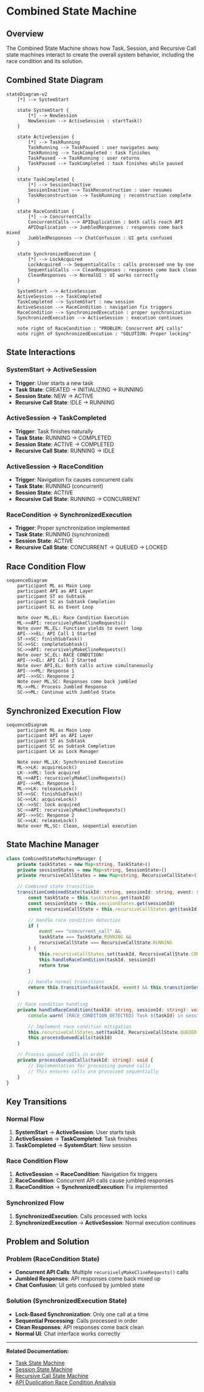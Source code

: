 # Combined State Machine

## Overview

The Combined State Machine shows how Task, Session, and Recursive Call state machines interact to create the overall system behavior, including the race condition and its solution.

## Combined State Diagram

```mermaid
stateDiagram-v2
    [*] --> SystemStart

    state SystemStart {
        [*] --> NewSession
        NewSession --> ActiveSession : startTask()
    }

    state ActiveSession {
        [*] --> TaskRunning
        TaskRunning --> TaskPaused : user navigates away
        TaskRunning --> TaskCompleted : task finishes
        TaskPaused --> TaskRunning : user returns
        TaskPaused --> TaskCompleted : task finishes while paused
    }

    state TaskCompleted {
        [*] --> SessionInactive
        SessionInactive --> TaskReconstruction : user resumes
        TaskReconstruction --> TaskRunning : reconstruction complete
    }

    state RaceCondition {
        [*] --> ConcurrentCalls
        ConcurrentCalls --> APIDuplication : both calls reach API
        APIDuplication --> JumbledResponses : responses come back mixed
        JumbledResponses --> ChatConfusion : UI gets confused
    }

    state SynchronizedExecution {
        [*] --> LockAcquired
        LockAcquired --> SequentialCalls : calls processed one by one
        SequentialCalls --> CleanResponses : responses come back clean
        CleanResponses --> NormalUI : UI works correctly
    }

    SystemStart --> ActiveSession
    ActiveSession --> TaskCompleted
    TaskCompleted --> SystemStart : new session
    ActiveSession --> RaceCondition : navigation fix triggers
    RaceCondition --> SynchronizedExecution : proper synchronization
    SynchronizedExecution --> ActiveSession : execution continues

    note right of RaceCondition : "PROBLEM: Concurrent API calls"
    note right of SynchronizedExecution : "SOLUTION: Proper locking"
```

## State Interactions

### SystemStart → ActiveSession

- **Trigger**: User starts a new task
- **Task State**: CREATED → INITIALIZING → RUNNING
- **Session State**: NEW → ACTIVE
- **Recursive Call State**: IDLE → RUNNING

### ActiveSession → TaskCompleted

- **Trigger**: Task finishes naturally
- **Task State**: RUNNING → COMPLETED
- **Session State**: ACTIVE → COMPLETED
- **Recursive Call State**: RUNNING → IDLE

### ActiveSession → RaceCondition

- **Trigger**: Navigation fix causes concurrent calls
- **Task State**: RUNNING (concurrent)
- **Session State**: ACTIVE
- **Recursive Call State**: RUNNING → CONCURRENT

### RaceCondition → SynchronizedExecution

- **Trigger**: Proper synchronization implemented
- **Task State**: RUNNING (synchronized)
- **Session State**: ACTIVE
- **Recursive Call State**: CONCURRENT → QUEUED → LOCKED

## Race Condition Flow

```mermaid
sequenceDiagram
    participant ML as Main Loop
    participant API as API Layer
    participant ST as Subtask
    participant SC as Subtask Completion
    participant EL as Event Loop

    Note over ML,EL: Race Condition Execution
    ML->>API: recursivelyMakeClineRequests()
    Note over ML,EL: Function yields to event loop
    API-->>EL: API Call 1 Started
    ST->>SC: finishSubTask()
    SC->>SC: completeSubtask()
    SC->>API: recursivelyMakeClineRequests()
    Note over SC,EL: RACE CONDITION!
    API-->>EL: API Call 2 Started
    Note over API,EL: Both calls active simultaneously
    API-->>ML: Response 1
    API-->>SC: Response 2
    Note over ML,SC: Responses come back jumbled
    ML->>ML: Process Jumbled Response
    SC->>ML: Continue with Jumbled State
```

## Synchronized Execution Flow

```mermaid
sequenceDiagram
    participant ML as Main Loop
    participant API as API Layer
    participant ST as Subtask
    participant SC as Subtask Completion
    participant LK as Lock Manager

    Note over ML,LK: Synchronized Execution
    ML->>LK: acquireLock()
    LK-->>ML: lock acquired
    ML->>API: recursivelyMakeClineRequests()
    API-->>ML: Response 1
    ML->>LK: releaseLock()
    ST->>SC: finishSubTask()
    SC->>LK: acquireLock()
    LK-->>SC: lock acquired
    SC->>API: recursivelyMakeClineRequests()
    API-->>SC: Response 2
    SC->>LK: releaseLock()
    Note over ML,SC: Clean, sequential execution
```

## State Machine Manager

```typescript
class CombinedStateMachineManager {
	private taskStates = new Map<string, TaskState>()
	private sessionStates = new Map<string, SessionState>()
	private recursiveCallStates = new Map<string, RecursiveCallState>()

	// Combined state transition
	transitionCombinedState(taskId: string, sessionId: string, event: string): boolean {
		const taskState = this.taskStates.get(taskId)
		const sessionState = this.sessionStates.get(sessionId)
		const recursiveCallState = this.recursiveCallStates.get(taskId)

		// Handle race condition detection
		if (
			event === "concurrent_call" &&
			taskState === TaskState.RUNNING &&
			recursiveCallState === RecursiveCallState.RUNNING
		) {
			this.recursiveCallStates.set(taskId, RecursiveCallState.CONCURRENT)
			this.handleRaceCondition(taskId, sessionId)
			return true
		}

		// Handle normal transitions
		return this.transitionTask(taskId, event) && this.transitionSession(sessionId, event)
	}

	// Race condition handling
	private handleRaceCondition(taskId: string, sessionId: string): void {
		console.warn(`[RACE_CONDITION_DETECTED] Task ${taskId} in session ${sessionId}`)

		// Implement race condition mitigation
		this.recursiveCallStates.set(taskId, RecursiveCallState.QUEUED)
		this.processQueuedCalls(taskId)
	}

	// Process queued calls in order
	private processQueuedCalls(taskId: string): void {
		// Implementation for processing queued calls
		// This ensures calls are processed sequentially
	}
}
```

## Key Transitions

### Normal Flow

1. **SystemStart** → **ActiveSession**: User starts task
2. **ActiveSession** → **TaskCompleted**: Task finishes
3. **TaskCompleted** → **SystemStart**: New session

### Race Condition Flow

1. **ActiveSession** → **RaceCondition**: Navigation fix triggers
2. **RaceCondition**: Concurrent API calls cause jumbled responses
3. **RaceCondition** → **SynchronizedExecution**: Fix implemented

### Synchronized Flow

1. **SynchronizedExecution**: Calls processed with locks
2. **SynchronizedExecution** → **ActiveSession**: Normal execution continues

## Problem and Solution

### Problem (RaceCondition State)

- **Concurrent API Calls**: Multiple `recursivelyMakeClineRequests()` calls
- **Jumbled Responses**: API responses come back mixed up
- **Chat Confusion**: UI gets confused by jumbled state

### Solution (SynchronizedExecution State)

- **Lock-Based Synchronization**: Only one call at a time
- **Sequential Processing**: Calls processed in order
- **Clean Responses**: API responses come back clean
- **Normal UI**: Chat interface works correctly

---

**Related Documentation:**

- [Task State Machine](TASK_STATE_MACHINE.md)
- [Session State Machine](SESSION_STATE_MACHINE.md)
- [Recursive Call State Machine](RECURSIVE_CALL_STATE_MACHINE.md)
- [API Duplication Race Condition Analysis](../API_DUPLICATION_RACE_CONDITION_ANALYSIS.md)

